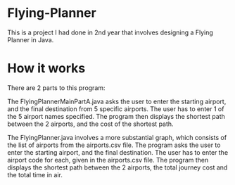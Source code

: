 # Flying-Planner
This is a project I had done in 2nd year that involves designing a Flying Planner in Java.
# How it works
There are 2 parts to this program:

The FlyingPlannerMainPartA.java asks the user to enter the starting airport, and the final destination from 5 specific airports. The user has to enter 1 of the 5 airport names specified. The program then displays the shortest path between the 2 airports, and the cost of the shortest path.

The FlyingPlanner.java involves a more substantial graph, which consists of the list of airports from the airports.csv file. The program asks the user to enter the starting airport, and the final destination. The user has to enter the airport code for each, given in the airports.csv file. The program then displays the shortest path between the 2 airports, the total journey cost and the total time in air.
